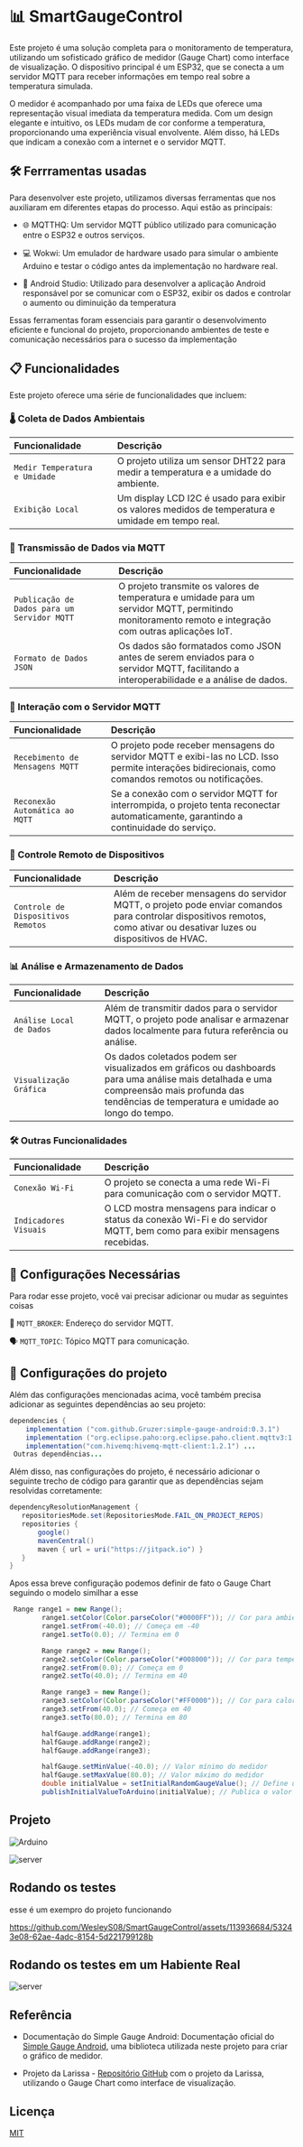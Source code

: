 
# 📊 SmartGaugeControl

Este projeto é uma solução completa para o monitoramento de temperatura, utilizando um sofisticado gráfico de medidor (Gauge Chart) como interface de visualização. O dispositivo principal é um ESP32, que se conecta a um servidor MQTT para receber informações em tempo real sobre a temperatura simulada.

O medidor é acompanhado por uma faixa de LEDs que oferece uma representação visual imediata da temperatura medida. Com um design elegante e intuitivo, os LEDs mudam de cor conforme a temperatura, proporcionando uma experiência visual envolvente. Além disso, há LEDs que indicam a conexão com a internet e o servidor MQTT.

## 🛠️ Ferrramentas usadas 

Para desenvolver este projeto, utilizamos diversas ferramentas que nos auxiliaram em diferentes etapas do processo. Aqui estão as principais:

- 🌐 MQTTHQ: Um servidor MQTT público utilizado para comunicação entre o ESP32 e outros serviços.

- 💻 Wokwi: Um emulador de hardware usado para simular o ambiente Arduino e testar o código antes da implementação no hardware real.

- 📱 Android Studio: Utilizado para desenvolver a aplicação Android responsável por se comunicar com o ESP32, exibir os dados e controlar o aumento ou diminuição da temperatura

Essas ferramentas foram essenciais para garantir o desenvolvimento eficiente e funcional do projeto, proporcionando ambientes de teste e comunicação necessários para o sucesso da implementação


## 📋 Funcionalidades
 
Este projeto oferece uma série de funcionalidades que incluem:

### 🌡️ Coleta de Dados Ambientais
| Funcionalidade  |     | Descrição                           |
| :---------- | :--------- | :---------------------------------- |
| `Medir Temperatura e Umidade` |  | O projeto utiliza um sensor DHT22 para medir a temperatura e a umidade do ambiente.|
| `Exibição Local` |  | Um display LCD I2C é usado para exibir os valores medidos de temperatura e umidade em tempo real. |   



### 📡 Transmissão de Dados via MQTT
| Funcionalidade  |     | Descrição                           |
| :---------- | :--------- | :---------------------------------- |
| `Publicação de Dados para um Servidor MQTT` |  |O projeto transmite os valores de temperatura e umidade para um servidor MQTT, permitindo monitoramento remoto e integração com outras aplicações IoT.|
| `Formato de Dados JSON` |  | Os dados são formatados como JSON antes de serem enviados para o servidor MQTT, facilitando a interoperabilidade e a análise de dados. |  

### 🔁 Interação com o Servidor MQTT
| Funcionalidade  |     | Descrição                           |
| :---------- | :--------- | :---------------------------------- |
| `Recebimento de Mensagens MQTT` |  |O projeto pode receber mensagens do servidor MQTT e exibi-las no LCD. Isso permite interações bidirecionais, como comandos remotos ou notificações.|
| `Reconexão Automática ao MQTT` |  | Se a conexão com o servidor MQTT for interrompida, o projeto tenta reconectar automaticamente, garantindo a continuidade do serviço. |  ´

### 🚥 Controle Remoto de Dispositivos
| Funcionalidade  |     | Descrição                           |
| :---------- | :--------- | :---------------------------------- |
| `Controle de Dispositivos Remotos` |  |Além de receber mensagens do servidor MQTT, o projeto pode enviar comandos para controlar dispositivos remotos, como ativar ou desativar luzes ou dispositivos de HVAC.|

### 📊 Análise e Armazenamento de Dados
| Funcionalidade  |     | Descrição                           |
| :---------- | :--------- | :---------------------------------- |
| `Análise Local de Dados` |  |Além de transmitir dados para o servidor MQTT, o projeto pode analisar e armazenar dados localmente para futura referência ou análise.|
| `Visualização Gráfica` |  | Os dados coletados podem ser visualizados em gráficos ou dashboards para uma análise mais detalhada e uma compreensão mais profunda das tendências de temperatura e umidade ao longo do tempo.|  


### 🛠️ Outras Funcionalidades
| Funcionalidade  |     | Descrição                           |
| :---------- | :--------- | :---------------------------------- |
| `Conexão Wi-Fi` |  |O projeto se conecta a uma rede Wi-Fi para comunicação com o servidor MQTT.|
| `Indicadores Visuais` |  |  O LCD mostra mensagens para indicar o status da conexão Wi-Fi e do servidor MQTT, bem como para exibir mensagens recebidas.|  

## 🔧 Configurações Necessárias

Para rodar esse projeto, você vai precisar adicionar ou mudar as seguintes coisas 

🔗 `MQTT_BROKER`: Endereço do servidor MQTT.


🗣️ `MQTT_TOPIC`: Tópico MQTT para comunicação.


## 🔧 Configurações do projeto

Além das configurações mencionadas acima, você também precisa adicionar as seguintes dependências ao seu projeto:

```java 
dependencies {
    implementation ("com.github.Gruzer:simple-gauge-android:0.3.1")
    implementation ("org.eclipse.paho:org.eclipse.paho.client.mqttv3:1.2.5")
    implementation("com.hivemq:hivemq-mqtt-client:1.2.1") ...
 Outras dependências...
```

Além disso, nas configurações do projeto, é necessário adicionar o seguinte trecho de código para garantir que as dependências sejam resolvidas corretamente:

 ```java 
 dependencyResolutionManagement {
    repositoriesMode.set(RepositoriesMode.FAIL_ON_PROJECT_REPOS)
    repositories {
        google()
        mavenCentral()
        maven { url = uri("https://jitpack.io") }
    }
}
 ```

Apos essa breve configuração podemos definir de fato o Gauge Chart seguindo o modelo similhar a esse 
```java 
 Range range1 = new Range();
        range1.setColor(Color.parseColor("#0000FF")); // Cor para ambiente frio
        range1.setFrom(-40.0); // Começa em -40
        range1.setTo(0.0); // Termina em 0

        Range range2 = new Range();
        range2.setColor(Color.parseColor("#008000")); // Cor para temperatura agradável
        range2.setFrom(0.0); // Começa em 0
        range2.setTo(40.0); // Termina em 40

        Range range3 = new Range();
        range3.setColor(Color.parseColor("#FF0000")); // Cor para calor
        range3.setFrom(40.0); // Começa em 40
        range3.setTo(80.0); // Termina em 80

        halfGauge.addRange(range1);
        halfGauge.addRange(range2);
        halfGauge.addRange(range3);

        halfGauge.setMinValue(-40.0); // Valor mínimo do medidor
        halfGauge.setMaxValue(80.0); // Valor máximo do medidor
        double initialValue = setInitialRandomGaugeValue(); // Define um valor inicial aleatório dentro do intervalo permitido
        publishInitialValueToArduino(initialValue); // Publica o valor inicial aleatório no servidor MQTT

```
## Projeto

![Arduino](/img/arduino.png)

![server](/img/server.png)

## Rodando os testes

esse é um exempro do projeto funcionando  



https://github.com/WesleyS08/SmartGaugeControl/assets/113936684/53243e08-62ae-4adc-8154-5d221799128b


## Rodando os testes em um Habiente Real


![server](/img/IMG_20240518_200257_076_LL.jpg)
## Referência

- Documentação do Simple Gauge Android: Documentação oficial do [Simple Gauge Android](https://github.com/Gruzer/simple-gauge-android), uma biblioteca utilizada neste projeto para criar o gráfico de medidor.

- Projeto da Larissa - [Repositório GitHub](https://github.com/LarissaSL/Gauge_Chart_Game) com o projeto da Larissa, utilizando o Gauge Chart como interface de visualização.

## Licença

[MIT](https://choosealicense.com/licenses/mit/)

